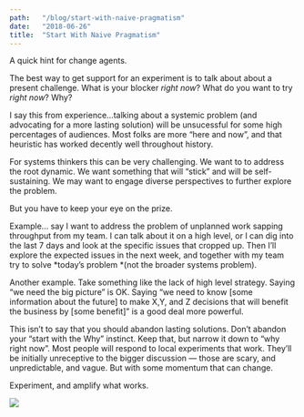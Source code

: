 ```yaml
---
path:	"/blog/start-with-naive-pragmatism"
date:	"2018-06-26"
title:	"Start With Naive Pragmatism"
---
```


A quick hint for change agents.

The best way to get support for an experiment is to talk about about a present challenge. What is your blocker *right now*? What do you want to try *right now*? Why?

I say this from experience…talking about a systemic problem (and advocating for a more lasting solution) will be unsucessful for some high percentages of audiences. Most folks are more “here and now”, and that heuristic has worked decently well throughout history.

For systems thinkers this can be very challenging. We want to to address the root dynamic. We want something that will “stick” and will be self-sustaining. We may want to engage diverse perspectives to further explore the problem.

But you have to keep your eye on the prize.

Example… say I want to address the problem of unplanned work sapping throughput from my team. I can talk about it on a high level, or I can dig into the last 7 days and look at the specific issues that cropped up. Then I’ll explore the expected issues in the next week, and together with my team try to solve *today’s problem *(not the broader systems problem).

Another example. Take something like the lack of high level strategy. Saying “we need the big picture” is OK. Saying “we need to know [some information about the future] to make X,Y, and Z decisions that will benefit the business by [some benefit]” is a good deal more powerful.

This isn’t to say that you should abandon lasting solutions. Don’t abandon your “start with the Why” instinct. Keep that, but narrow it down to “why right now”. Most people will respond to local experiments that work. They’ll be initially unreceptive to the bigger discussion — those are scary, and unpredictable, and vague. But with some momentum that can change.

Experiment, and amplify what works.

![](/images/1*60AONVyonsMrZbH3Hd9Aaw@2x.jpeg)